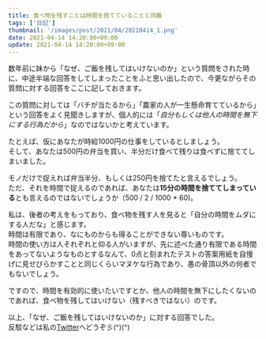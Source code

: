 ```yaml
---
title: 食べ物を残すことは時間を捨てていることと同義
tags: ['日記']
thumbnail: '/images/post/2021/04/20210414_1.png'
date: 2021-04-14 14:20:00+09:00
update: 2021-04-14 14:20:00+09:00
---
```

数年前に妹から「なぜ、ご飯を残してはいけないのか」という質問をされた時に、中途半端な回答をしてしまったことをふと思い出したので、今更ながらその質問に対する回答をここに記しておきます。

この質問に対しては「バチが当たるから」「農家の人が一生懸命育てているから」という回答をよく見聞きしますが、個人的には「*自分もしくは他人の時間を無下にする行為だから*」なのではないかと考えています。

たとえば、仮にあなたが時給1000円の仕事をしているとしましょう。  
そして、あなたは500円の弁当を買い、半分だけ食べて残りは食べずに捨ててしまいました。

モノだけで捉えれば弁当半分、もしくは250円を捨てたと言えるでしょう。  
ただ、それを時間で捉えるのであれば、あなたは**15分の時間を捨ててしまっている**とも言えるのではないでしょうか（500 / 2 / 1000 * 60)。

私は、後者の考えをもっており、食べ物を残す人を見ると「自分の時間をムダにする人だな」と感じます。  
時間は有限であり、なにものからも得ることができない尊いものです。  
時間の使い方は人それぞれと仰る人がいますが、先に述べた通り有限である時間をあってないようなものとするなんて、0点と刻まれたテストの答案用紙を自慢げに見せびらかすことと同じくらいマヌケな行為であり、愚の骨頂以外の何者でもないでしょう。

ですので、時間を有効的に使いたいですとか、他人の時間を無下にしたくないのであれば、食べ物を残してはいけない（残すべきではない）のです。

以上、「なぜ、ご飯を残してはいけないのか」に対する回答でした。  
反駁などは私の[Twitter](https://twitter.com/hikiroom)へどうぞ彡(^)(^)